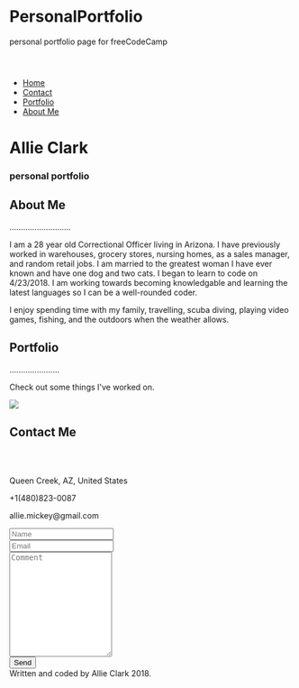 # PersonalPortfolio
personal portfolio page for freeCodeCamp

<!--DOCTYPE personal portfolio exercise for freeCodeCamp-->
<header>
<link href="https://fonts.googleapis.com/css?family=Lobster+Two|Open+Sans"           rel="stylesheet">
  <title>Portfolio Webpage- Allie Clark</title>
</header>
<!-- first section starts here -->
<div class="pageOne text-center container-fluid" id="top">
  
  <!-- nav starts here -->
  <ul class = "fixed-scroll-nav nav nav-pills navbar-fixed-top">
    <li>
      <a href="#top">Home</a>
    </li>
    <li class="pull-right">
      <a href="#contact">Contact</a>
    </li>
    <li class="pull-right">
      <a href="#portfolio">Portfolio</a>
    </li>
    <li class="pull-right">
      <a href="#about">About Me</a>
    </li>
  </ul>
<!--nav ends here--> 
  <div class="pleasework">
  <div class="block text-center">
  <h1>Allie Clark</h1>
  <h3>personal portfolio</h3>
  </div>
  </div>
</div>
<!--first section ends here-->
<!--second section begins here-->
<div class="pageTwo" id="about">
  <div class="text-center">
    <h2 class="block">About Me</h2>
    <p>...........................</p>
    <p>I am a 28 year old Correctional Officer living in Arizona. I have previously worked in warehouses, grocery stores, nursing homes, as a sales manager, and random retail jobs. I am married to the greatest woman I have ever known and have one dog and two cats. I began to learn to code on 4/23/2018. I am working towards becoming knowledgable and learning the latest languages so I can be a well-rounded coder.</p>
    <p>I enjoy spending time with my family, travelling, scuba diving, playing video games, fishing, and the outdoors when the weather allows. </p>
  </div>
</div>
<!-- second section ends here -->
<!-- Third section starts here -->
 <div class="pageThree text-center container-fluid" id="portfolio">
    <h2 class="block text-center">Portfolio</h2>
    <p>......................</p>
      <p class="checkout">Check out some things I've worked on.</p>
   <!-- First row -->
  <div class="row col-md-4">
    <a href= https://codepen.io/allieclark90/full/vjGvqO>
    <img src= "https://i.imgur.com/SyRU4P9.png">
    </a>
    </div>
   </div>
<!--Third section ends here-->
<!-- fourth section starts here -->
 <div class="pageFour container-fluid text-center" id="contact">
      <h2 class="block">Contact Me</h2> 
   <br></br>
   <div class="contactme col-md-6 container-fluid text-left">
     <p><span class="glyphicon glyphicon-map-marker"></span> Queen Creek, AZ, United States</p>
     <p><span class="glyphicon glyphicon-phone"></span> +1(480)823-0087</p>
     <p><span class="glyphicon glyphicon-envelope"></span> allie.mickey@gmail.com</p> 
   </div>   
   <div class ="col-md-6">
        <div class="row">
        <div class="col-sm-6 form-group" id="enter">
          <input class="form-control" id="name" name="name" placeholder="Name" type="text" required>
        </div>
        <div class="col-sm-6 form-group" id="enter">
          <input class="form-control" id="email" name="email" placeholder="Email" type="email" required>
        </div>
     </div>
      <textarea class="form-control" id="comments" name="comments" placeholder="Comment" rows="12"></textarea><br>
      <div class="row">
        <div class="col-sm-12 form-group">
          <button class="btn btn-sm pull-right" type="submit">Send</button>
        </div>
        <link rel="stylesheet" href="https://cdnjs.cloudflare.com/ajax/libs/font-awesome/4.7.0/css/font-awesome.min.css">
     </div>
   </div>
<!-- Add font awesome icons -->
     <div class="text-left">
<a href="https://www.facebook.com/alliemickey" class="fa fa-facebook"></a>
<a href="https://www.twitter.com/allie_mickey" class="fa fa-twitter"></a>
       <a href="https://www.instagram.com/allie_clark90/" class="fa fa-instagram">
       </a>
       <a href="https://www.linkedin.com/in/allie-mickey-b6164543/" class="fa fa-linkedin">
       </a>
       <a href="https://github.com/AllieClark90" class="fa fa-github">
       </a>
       </div>    
<!--Fourth section ends here-->  
<div class="footer text-right">
  <footer>Written and coded by Allie Clark 2018.</footer>
</div>
  </div>
</div>
